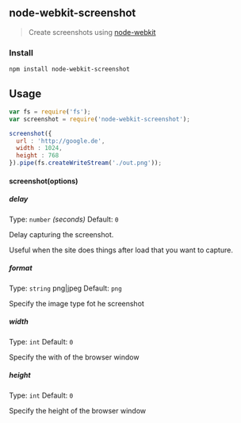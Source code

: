node-webkit-screenshot
---
> Create screenshots using [node-webkit](https://github.com/rogerwang/node-webkit)

### Install

```shell
npm install node-webkit-screenshot
```


## Usage

```js
var fs = require('fs');
var screenshot = require('node-webkit-screenshot');

screenshot({
  url : 'http://google.de',
  width : 1024,
  height : 768
}).pipe(fs.createWriteStream('./out.png'));
```

#### screenshot(options)

##### delay

Type: `number` *(seconds)*
Default: `0`

Delay capturing the screenshot.

Useful when the site does things after load that you want to capture.

##### format

Type: `string` png|jpeg
Default: `png`

Specify the image type fot he screenshot

##### width

Type: `int`
Default: `0`

Specify the with of the browser window

##### height

Type: `int`
Default: `0`

Specify the height of the browser window




